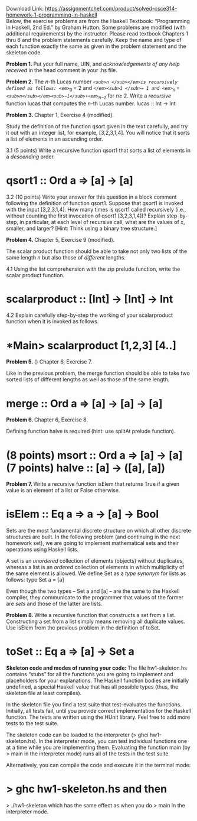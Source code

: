 Download Link: https://assignmentchef.com/product/solved-csce314-homework-1-programming-in-haskell
<br>
Below, the exercise problems are from the Haskell Textbook: “Programming in Haskell, 2nd Ed.” by Graham Hutton. Some problems are modified (with additional requirements) by the instructor. Please read textbook Chapters 1 thru 6 and the problem statements carefully. Keep the name and type of each function exactly the same as given in the problem statement and the skeleton code.

<strong>Problem 1. </strong>Put your full name, UIN, and <em>acknowledgements of any help received </em>in the head comment in your .hs file.

<strong>Problem 2. </strong> The <em>n</em>-th Lucas number <em>`<sub>n </sub></em>is recursively defined as follows: <em>`</em><sub>0 </sub>= 2 and <em>`</em><sub>1 </sub>= 1 and <em>`<sub>n </sub></em>= <em>`<sub>n</sub></em><sub>−1</sub>+<em>`<sub>n</sub></em><sub>−2 </sub>for <em>n</em>≥ 2. Write a <em>recursive </em>function lucas that computes the <em>n</em>-th Lucas number. lucas :: Int -&gt; Int

<strong>Problem 3. </strong> Chapter 1, Exercise 4 (modified).

Study the definition of the function qsort given in the text carefully, and try it out with an integer list, for example, [3,2,3,1,4]. You will notice that it sorts a list of elements in an ascending order.

3.1 (5 points) Write a recursive function qsort1 that sorts a list of elements in a <em>descending </em>order.

<h1>qsort1 :: Ord a =&gt; [a] -&gt; [a]</h1>

3.2 (10 points) Write your answer for this question in a block comment following the definition of function qsort1. Suppose that qsort1 is invoked with the input [3,2,3,1,4]. How many times is qsort1 called recursively (i.e., without counting the first invocation of qsort1 [3,2,3,1,4])? Explain step-by-step, in particular, at each level of recursive call, what are the values of x, smaller, and larger? [Hint: Think using a binary tree structure.]

<strong>Problem 4. </strong>Chapter 5, Exercise 9 (modified).

The scalar product function should be able to take not only two lists of the same length <em>n </em>but also those of <em>different </em>lengths.

4.1 Using the list comprehension with the zip prelude function, write the scalar product function.

<h1>scalarproduct :: [Int] -&gt; [Int] -&gt; Int</h1>

4.2 Explain carefully step-by-step the working of your scalarproduct function when it is invoked as follows.

<h1>*Main&gt; scalarproduct [1,2,3] [4..]</h1>

<strong>Problem 5. </strong>() Chapter 6, Exercise 7.

Like in the previous problem, the merge function should be able to take two sorted lists of different lengths as well as those of the same length.

<h1>merge :: Ord a =&gt; [a] -&gt; [a] -&gt; [a]</h1>

<strong>Problem 6. </strong>Chapter 6, Exercise 8.

Defining function halve is required (hint: use splitAt prelude function).

<h1>(8 points) msort :: Ord a =&gt; [a] -&gt; [a] (7 points) halve :: [a] -&gt; ([a], [a])</h1>

<strong>Problem 7. </strong>Write a recursive function isElem that returns True if a given value is an element of a list or False otherwise.

<h1>isElem :: Eq a =&gt; a -&gt; [a] -&gt; Bool</h1>

Sets are the most fundamental discrete structure on which all other discrete structures are built. In the following problem (and continuing in the next homework set), we are going to implement mathematical sets and their operations using Haskell lists.

A set is an <em>unordered </em>collection of elements (objects) without duplicates, whereas a list is an <em>ordered </em>collection of elements in which multiplicity of the same element is allowed. We define Set as a <em>type synonym </em>for lists as follows: type Set a = [a]

Even though the two types – Set a and [a] – are the same to the Haskell compiler, they communicate to the programmer that values of the former are <em>sets </em>and those of the latter are lists.

<strong>Problem 8. </strong>Write a recursive function that constructs a set from a list. Constructing a set from a list simply means removing all duplicate values. Use isElem from the previous problem in the definition of toSet.

<h1>toSet :: Eq a =&gt; [a] -&gt; Set a</h1>

<strong>Skeleton code and modes of running your code: </strong>The file hw1-skeleton.hs contains “stubs” for all the functions you are going to implement and placeholders for your explanations. The Haskell function bodies are initially undefined, a special Haskell value that has all possible types (thus, the skeleton file at least compiles).

In the skeleton file you find a test suite that test-evaluates the functions. Initially, all tests fail, until you provide correct implementation for the Haskell function. The tests are written using the HUnit library. Feel free to add more tests to the test suite.

The skeleton code can be loaded to the interpreter (&gt; ghci hw1-skeleton.hs). In the interpreter mode, you can test individual functions one at a time while you are implementing them. Evaluating the function main (by &gt; main in the interpreter mode) runs all of the tests in the test suite.

Alternatively, you can compile the code and execute it in the terminal mode:

<h1>&gt; ghc hw1-skeleton.hs and then</h1>

&gt; ./hw1-skeleton which has the same effect as when you do &gt; main in the interpreter mode.